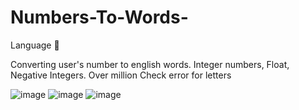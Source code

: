 # Numbers-To-Words-

Language :snake:	

Converting user's number to english words. Integer numbers, Float, Negative Integers. Over million
Check error for letters


![image](https://user-images.githubusercontent.com/80428178/156831445-24b82535-4f6f-4c4c-9141-d313c9439cb8.png)
![image](https://user-images.githubusercontent.com/80428178/156831513-edd6c7f5-899d-4b1d-959c-67d00f46667c.png)
![image](https://user-images.githubusercontent.com/80428178/156831550-823b7977-0d93-4581-95b0-fca117b95aad.png)
